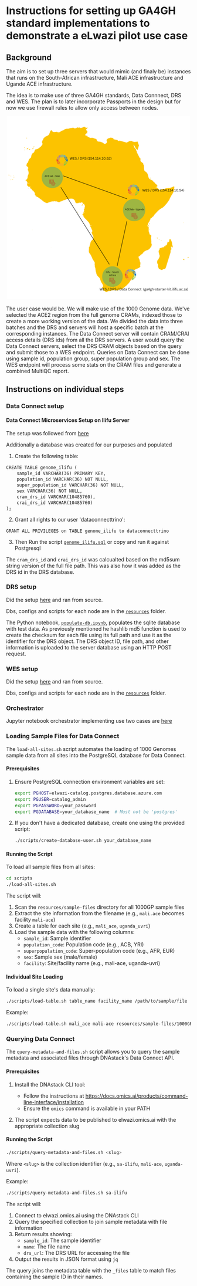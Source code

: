 # Instructions for setting up GA4GH standard implementations to demonstrate a eLwazi pilot use case

## Background

The aim is to set up three servers that would mimic (and finaly be) instances that runs on the South-African infrastructure, Mali ACE infrastructure and Ugande ACE infrastructure.

The idea is to make use of three GA4GH standards, Data Connnect, DRS and WES. The plan is to later incorporate Passports in the design but for now we use firewall rules to allow only access between nodes.

<p align="center">
<img src="https://github.com/elwazi/eLwazi-pilot-node-install/blob/main/elwazi-pilot.png" width="500" height="500">
</p>

The user case would be. We will make use of the 1000 Genome data. We've selected the ACE2 region from the full genome CRAMs, indexed those to create a more working version of the data. We divided the data into three batches and the DRS and servers will host a specific batch at the corresponding instances. The Data Connect server will contain CRAM/CRAI access details (DRS ids) from all the DRS servers. A user would query the Data Connect servers, select the DRS CRAM objects based on the query and submit those to a WES endpoint. Queries on Data Connect can be done using sample id, population group, super population group and sex. The WES endpoint will process some stats on the CRAM files and generate a combined MultiQC report.

## Instructions on individual steps

### Data Connect setup

#### Data Connect Microservices Setup on Ilifu Server

The setup was followed from [here](https://github.com/mcupak/elwazi-data-connect-scripts)

Additionally a database was created for our purposes and populated

1. Create the following table:
```
CREATE TABLE genome_ilifu (
    sample_id VARCHAR(36) PRIMARY KEY,
    population_id VARCHAR(36) NOT NULL,
    super_population_id VARCHAR(36) NOT NULL,
    sex VARCHAR(36) NOT NULL,
    cram_drs_id VARCHAR(10485760),
    crai_drs_id VARCHAR(10485760)
);
```
2. Grant all rights to our user 'dataconnecttrino':
```
GRANT ALL PRIVILEGES on TABLE genome_ilifu to dataconnecttrino
```
3. Then Run the script [`genome_ilifu.sql`](https://github.com/elwazi/elwazi-pilot-node-install/blob/main/resources/south-africa/data-connect/db/genome_ilifu.sql) or copy and run it against Postgresql

The `cram_drs_id` and `crai_drs_id` was calcualted based on the md5sum string version of the full file path. This was also how it was added as the DRS id in the DRS database. 


### DRS setup

Did the setup [here](https://github.com/ga4gh/ga4gh-starter-kit-drs) and ran from source.

Dbs, configs and scripts for each node are in the [`resources`](https://github.com/elwazi/elwazi-pilot-node-install/tree/main/resources) folder.

The Python notebook, [`populate-db.ipynb`](https://github.com/elwazi/elwazi-pilot-node-install/blob/main/resources/south-africa/drs/scripts/populate-drs.ipynb), populates the sqlite database with test data. As previously mentioned he hashlib md5 function is used to create the checksum for each file using its full path and use it as the identifier for the DRS object. The DRS object ID, file path, and other information is uploaded to the server database using an HTTP POST request.

### WES setup

Did the setup [here](https://github.com/ga4gh/ga4gh-starter-kit-wes) and ran from source.

Dbs, configs and scripts for each node are in the [`resources`](https://github.com/elwazi/elwazi-pilot-node-install/tree/main/resources) folder.

### Orchestrator

Jupyter notebook orchestrator implementing use two cases are [here](https://github.com/elwazi/elwazi-pilot-node-install/blob/main/resources/south-africa/orchestrator/elwazi-pilot-node-tests.ipynb)

### Loading Sample Files for Data Connect

The `load-all-sites.sh` script automates the loading of 1000 Genomes sample data from all sites into the PostgreSQL database for Data Connect.

#### Prerequisites

1. Ensure PostgreSQL connection environment variables are set:
   ```bash
   export PGHOST=elwazi-catalog.postgres.database.azure.com
   export PGUSER=catalog_admin
   export PGPASSWORD=your_password
   export PGDATABASE=your_database_name  # Must not be 'postgres'
   ```

2. If you don't have a dedicated database, create one using the provided script:
   ```bash
   ./scripts/create-database-user.sh your_database_name
   ```

#### Running the Script

To load all sample files from all sites:
```bash
cd scripts
./load-all-sites.sh
```

The script will:
1. Scan the `resources/sample-files` directory for all 1000GP sample files
2. Extract the site information from the filename (e.g., `mali.ace` becomes facility `mali-ace`)
3. Create a table for each site (e.g., `mali_ace`, `uganda_uvri`)
4. Load the sample data with the following columns:
   - `sample_id`: Sample identifier
   - `population_code`: Population code (e.g., ACB, YRI)
   - `superpopulation_code`: Super-population code (e.g., AFR, EUR)
   - `sex`: Sample sex (male/female)
   - `facility`: Site/facility name (e.g., mali-ace, uganda-uvri)

#### Individual Site Loading

To load a single site's data manually:
```bash
./scripts/load-table.sh table_name facility_name /path/to/sample/file
```

Example:
```bash
./scripts/load-table.sh mali_ace mali-ace resources/sample-files/1000GP_Phase3.sample.mali.ace
```

### Querying Data Connect

The `query-metadata-and-files.sh` script allows you to query the sample metadata and associated files through DNAstack's Data Connect API.

#### Prerequisites

1. Install the DNAstack CLI tool:
   - Follow the instructions at https://docs.omics.ai/products/command-line-interface/installation
   - Ensure the `omics` command is available in your PATH

2. The script expects data to be published to elwazi.omics.ai with the appropriate collection slug

#### Running the Script

```bash
./scripts/query-metadata-and-files.sh <slug>
```

Where `<slug>` is the collection identifier (e.g., `sa-ilifu`, `mali-ace`, `uganda-uvri`).

Example:
```bash
./scripts/query-metadata-and-files.sh sa-ilifu
```

The script will:
1. Connect to elwazi.omics.ai using the DNAstack CLI
2. Query the specified collection to join sample metadata with file information
3. Return results showing:
   - `sample_id`: The sample identifier
   - `name`: The file name
   - `drs_url`: The DRS URL for accessing the file
4. Output the results in JSON format using `jq`

The query joins the metadata table with the `_files` table to match files containing the sample ID in their names.
